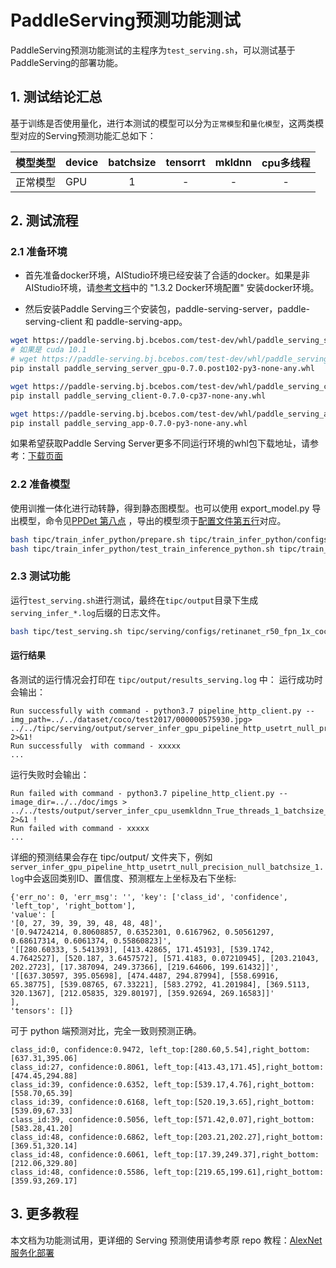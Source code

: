 # PaddleServing预测功能测试

PaddleServing预测功能测试的主程序为`test_serving.sh`，可以测试基于PaddleServing的部署功能。

## 1. 测试结论汇总

基于训练是否使用量化，进行本测试的模型可以分为`正常模型`和`量化模型`，这两类模型对应的Serving预测功能汇总如下：

| 模型类型 |device | batchsize | tensorrt | mkldnn | cpu多线程 |
|  ----   |  ---- |   :----:   |  :----:  |   :----:   |  :----:  |
| 正常模型 | GPU | 1 | - | - | - |

## 2. 测试流程

### 2.1 准备环境

* 首先准备docker环境，AIStudio环境已经安装了合适的docker。如果是非AIStudio环境，请[参考文档](https://github.com/PaddlePaddle/PaddleOCR/blob/release/2.3/doc/doc_ch/environment.md)中的 "1.3.2 Docker环境配置" 安装docker环境。

* 然后安装Paddle Serving三个安装包，paddle-serving-server，paddle-serving-client 和 paddle-serving-app。

```bash
wget https://paddle-serving.bj.bcebos.com/test-dev/whl/paddle_serving_server_gpu-0.7.0.post102-py3-none-any.whl
# 如果是 cuda 10.1 
# wget https://paddle-serving.bj.bcebos.com/test-dev/whl/paddle_serving_server_gpu-0.7.0.post101-py3-none-any.whl
pip install paddle_serving_server_gpu-0.7.0.post102-py3-none-any.whl

wget https://paddle-serving.bj.bcebos.com/test-dev/whl/paddle_serving_client-0.7.0-cp37-none-any.whl
pip install paddle_serving_client-0.7.0-cp37-none-any.whl

wget https://paddle-serving.bj.bcebos.com/test-dev/whl/paddle_serving_app-0.7.0-py3-none-any.whl
pip install paddle_serving_app-0.7.0-py3-none-any.whl
```

如果希望获取Paddle Serving Server更多不同运行环境的whl包下载地址，请参考：[下载页面](https://github.com/PaddlePaddle/Serving/blob/v0.7.0/doc/Latest_Packages_CN.md)


### 2.2 准备模型

使用训推一体化进行动转静，得到静态图模型。也可以使用 export_model.py 导出模型，命令见[PPDet 第八点](https://github.com/PaddlePaddle/PaddleDetection/blob/develop/docs/tutorials/GETTING_STARTED_cn.md) ，导出的模型须于[配置文件第五行](https://github.com/FL77N/RetinaNet-Based-on-PPdet/blob/main/tipc/serving/configs/retinanet_r50_fpn_1x_coco.txt)对应。

```bash
bash tipc/train_infer_python/prepare.sh tipc/train_infer_python/configs/retinanet/retinanet_r50_fpn_1x_coco.txt 'whole_infer'
bash tipc/train_infer_python/test_train_inference_python.sh tipc/train_infer_python/configs/retinanet/retinanet_r50_fpn_1x_coco.txt 'whole_infer'
```

### 2.3 测试功能

运行`test_serving.sh`进行测试，最终在`tipc/output`目录下生成`serving_infer_*.log`后缀的日志文件。

```bash
bash tipc/test_serving.sh tipc/serving/configs/retinanet_r50_fpn_1x_coco.txt
```  

#### 运行结果

各测试的运行情况会打印在 `tipc/output/results_serving.log` 中：
运行成功时会输出：

```
Run successfully with command - python3.7 pipeline_http_client.py --img_path=../../dataset/coco/test2017/000000575930.jpg> ../../tipc/serving/output/server_infer_gpu_pipeline_http_usetrt_null_precision_null_batchsize_1.log 2>&1!
Run successfully  with command - xxxxx
...
```

运行失败时会输出：

```
Run failed with command - python3.7 pipeline_http_client.py --image_dir=../../doc/imgs > ../../tests/output/server_infer_cpu_usemkldnn_True_threads_1_batchsize_1.log 2>&1 !
Run failed with command - xxxxx
...
```

详细的预测结果会存在 tipc/output/ 文件夹下，例如`server_infer_gpu_pipeline_http_usetrt_null_precision_null_batchsize_1.log`中会返回类别ID、置信度、预测框左上坐标及右下坐标:

```
{'err_no': 0, 'err_msg': '', 'key': ['class_id', 'confidence', 'left_top', 'right_bottom'], 
'value': [
'[0, 27, 39, 39, 39, 48, 48, 48]', 
'[0.94724214, 0.80608857, 0.6352301, 0.6167962, 0.50561297, 0.68617314, 0.6061374, 0.55860823]', 
'[[280.60333, 5.541393], [413.42865, 171.45193], [539.1742, 4.7642527], [520.187, 3.6457572], [571.4183, 0.07210945], [203.21043, 202.2723], [17.387094, 249.37366], [219.64606, 199.61432]]', 
'[[637.30597, 395.05698], [474.4487, 294.87994], [558.69916, 65.38775], [539.08765, 67.33221], [583.2792, 41.201984], [369.5113, 320.1367], [212.05835, 329.80197], [359.92694, 269.16583]]'
], 
'tensors': []}
```

可于 python 端预测对比，完全一致则预测正确。

```
class_id:0, confidence:0.9472, left_top:[280.60,5.54],right_bottom:[637.31,395.06]
class_id:27, confidence:0.8061, left_top:[413.43,171.45],right_bottom:[474.45,294.88]
class_id:39, confidence:0.6352, left_top:[539.17,4.76],right_bottom:[558.70,65.39]
class_id:39, confidence:0.6168, left_top:[520.19,3.65],right_bottom:[539.09,67.33]
class_id:39, confidence:0.5056, left_top:[571.42,0.07],right_bottom:[583.28,41.20]
class_id:48, confidence:0.6862, left_top:[203.21,202.27],right_bottom:[369.51,320.14]
class_id:48, confidence:0.6061, left_top:[17.39,249.37],right_bottom:[212.06,329.80]
class_id:48, confidence:0.5586, left_top:[219.65,199.61],right_bottom:[359.93,269.17]
```
## 3. 更多教程

本文档为功能测试用，更详细的 Serving 预测使用请参考原 repo 教程：[AlexNet 服务化部署](https://github.com/littletomatodonkey/AlexNet-Prod/blob/tipc/pipeline/Step5/AlexNet_paddle/README.md)  

